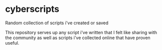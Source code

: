 # cyberscripts
Random collection of scripts i've created or saved

This repository serves up any script i've written that I felt like sharing with the community as well as scripts i've collected online that have proven useful.
